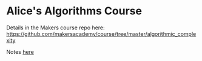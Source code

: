 # Alice's Algorithms Course

Details in the Makers course repo here: <https://github.com/makersacademy/course/tree/master/algorithmic_complexity>

Notes [here](notes)
